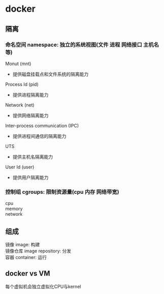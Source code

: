 # docker  
  
## 隔离  

### 命名空间 namespace: 独立的系统视图(文件 进程 网络接口 主机名等)  

Monut (mnt)  

- 提供磁盘挂载点和文件系统的隔离能力

Process Id (pid)  

- 提供进程隔离能力  

Network (net)  

- 提供网络隔离能力  

Inter-process communication (IPC)  

- 提供进程间通信的隔离能力  

UTS  

- 提供主机名隔离能力  

User Id (user)  

- 提供用户隔离能力  

### 控制组 cgroups: 限制资源量(cpu 内存 网络带宽)  

cpu  
memory  
network  
  
## 组成  

镜像 image: 构建  
镜像仓库 image repository: 分发  
容器 container: 运行  
  
## docker vs VM  

每个虚拟机会独立虚拟化CPU与kernel  
